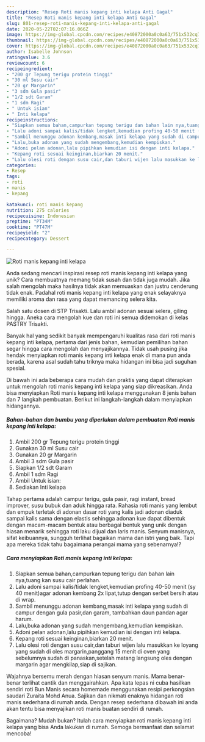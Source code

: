 ```yaml
---
description: "Resep Roti manis kepang inti kelapa Anti Gagal"
title: "Resep Roti manis kepang inti kelapa Anti Gagal"
slug: 801-resep-roti-manis-kepang-inti-kelapa-anti-gagal
date: 2020-05-22T02:07:16.066Z
image: https://img-global.cpcdn.com/recipes/e40872000a0c0a63/751x532cq70/roti-manis-kepang-inti-kelapa-foto-resep-utama.jpg
thumbnail: https://img-global.cpcdn.com/recipes/e40872000a0c0a63/751x532cq70/roti-manis-kepang-inti-kelapa-foto-resep-utama.jpg
cover: https://img-global.cpcdn.com/recipes/e40872000a0c0a63/751x532cq70/roti-manis-kepang-inti-kelapa-foto-resep-utama.jpg
author: Isabelle Johnson
ratingvalue: 3.6
reviewcount: 6
recipeingredient:
- "200 gr Tepung terigu protein tinggi"
- "30 ml Susu cair"
- "20 gr Margarin"
- "3 sdm Gula pasir"
- "1/2 sdt Garam"
- "1 sdm Ragi"
- " Untuk isian"
- " Inti kelapa"
recipeinstructions:
- "Siapkan semua bahan,campurkan tepung terigu dan bahan lain nya,tuang kan susu cair perlahan."
- "Lalu adoni sampai kalis/tidak lengket,kemudian profing 40-50 menit (sy 40 menit)agar adonan kembang 2x lipat,tutup dengan serbet bersih atau di wrap."
- "Sambil menunggu adonan kembang,masak inti kelapa yang sudah di campur dengan gula pasir,dan garam, tambahkan daun pandan agar harum."
- "Lalu,buka adonan yang sudah mengembang,kemudian kempiskan."
- "Adoni pelan adonan,lalu pipihkan kemudian isi dengan inti kelapa."
- "Kepang roti sesuai keinginan,biarkan 20 menit."
- "Lalu olesi roti dengan susu cair,dan taburi wijen lalu masukkan ke loyang yang sudah di oles margarin,panggang 15 menit di oven yang sebelumnya sudah di panaskan,setelah matang langsung oles dengan margarin agar mengkilap,siap di sajikan."
categories:
- Resep
tags:
- roti
- manis
- kepang

katakunci: roti manis kepang 
nutrition: 275 calories
recipecuisine: Indonesian
preptime: "PT34M"
cooktime: "PT47M"
recipeyield: "2"
recipecategory: Dessert

---
```



![Roti manis kepang inti kelapa](https://img-global.cpcdn.com/recipes/e40872000a0c0a63/751x532cq70/roti-manis-kepang-inti-kelapa-foto-resep-utama.jpg)

Anda sedang mencari inspirasi resep roti manis kepang inti kelapa yang unik? Cara membuatnya memang tidak susah dan tidak juga mudah. Jika salah mengolah maka hasilnya tidak akan memuaskan dan justru cenderung tidak enak. Padahal roti manis kepang inti kelapa yang enak selayaknya memiliki aroma dan rasa yang dapat memancing selera kita.

Salah satu dosen di STP Trisakti. Lalu ambil adonan sesuai selera, giling hingga. Aneka cara mengolah kue dan roti ini semua didemokan di kelas PASTRY Trisakti.

Banyak hal yang sedikit banyak mempengaruhi kualitas rasa dari roti manis kepang inti kelapa, pertama dari jenis bahan, kemudian pemilihan bahan segar hingga cara mengolah dan menyajikannya. Tidak usah pusing jika hendak menyiapkan roti manis kepang inti kelapa enak di mana pun anda berada, karena asal sudah tahu triknya maka hidangan ini bisa jadi suguhan spesial.


Di bawah ini ada beberapa cara mudah dan praktis yang dapat diterapkan untuk mengolah roti manis kepang inti kelapa yang siap dikreasikan. Anda bisa menyiapkan Roti manis kepang inti kelapa menggunakan 8 jenis bahan dan 7 langkah pembuatan. Berikut ini langkah-langkah dalam menyiapkan hidangannya.

<!--inarticleads1-->

##### Bahan-bahan dan bumbu yang diperlukan dalam pembuatan Roti manis kepang inti kelapa:

1. Ambil 200 gr Tepung terigu protein tinggi
1. Gunakan 30 ml Susu cair
1. Gunakan 20 gr Margarin
1. Ambil 3 sdm Gula pasir
1. Siapkan 1/2 sdt Garam
1. Ambil 1 sdm Ragi
1. Ambil  Untuk isian:
1. Sediakan  Inti kelapa


Tahap pertama adalah campur terigu, gula pasir, ragi instant, bread improver, susu bubuk dan aduk hingga rata. Rahasia roti manis yang lembut dan empuk terletak di adonan dasar roti yang kalis jadi adonan diaduk sampai kalis sama dengan elastis sehingga adonan kue dapat dibentuk dengan macam-macam bentuk atau berbagai bentuk yang unik dengan hiasan menarik sehingga roti laku dijual dan laris manis. Senyum manisnya, sifat keibuannya, sungguh terlihat bagaikan mama dan istri yang baik. Tapi apa mereka tidak tahu bagaimana perangai mama yang sebenarnya!? 

<!--inarticleads2-->

##### Cara menyiapkan Roti manis kepang inti kelapa:

1. Siapkan semua bahan,campurkan tepung terigu dan bahan lain nya,tuang kan susu cair perlahan.
1. Lalu adoni sampai kalis/tidak lengket,kemudian profing 40-50 menit (sy 40 menit)agar adonan kembang 2x lipat,tutup dengan serbet bersih atau di wrap.
1. Sambil menunggu adonan kembang,masak inti kelapa yang sudah di campur dengan gula pasir,dan garam, tambahkan daun pandan agar harum.
1. Lalu,buka adonan yang sudah mengembang,kemudian kempiskan.
1. Adoni pelan adonan,lalu pipihkan kemudian isi dengan inti kelapa.
1. Kepang roti sesuai keinginan,biarkan 20 menit.
1. Lalu olesi roti dengan susu cair,dan taburi wijen lalu masukkan ke loyang yang sudah di oles margarin,panggang 15 menit di oven yang sebelumnya sudah di panaskan,setelah matang langsung oles dengan margarin agar mengkilap,siap di sajikan.


Wajahnya bersemu merah dengan hiasan senyum manis. Mama benar-benar terlihat cantik dan menggairahkan. Apa kata lepas ni cuba hasilkan sendiri roti Bun Manis secara homemade menggunakan resipi perkongsian saudari Zuraita Mohd Anua. Sajikan dan nikmati enaknya hidangan roti manis sederhana di rumah anda. Dengan resep sederhana dibawah ini anda akan tentu bisa menyajikan roti manis buatan sendiri di rumah. 

Bagaimana? Mudah bukan? Itulah cara menyiapkan roti manis kepang inti kelapa yang bisa Anda lakukan di rumah. Semoga bermanfaat dan selamat mencoba!
